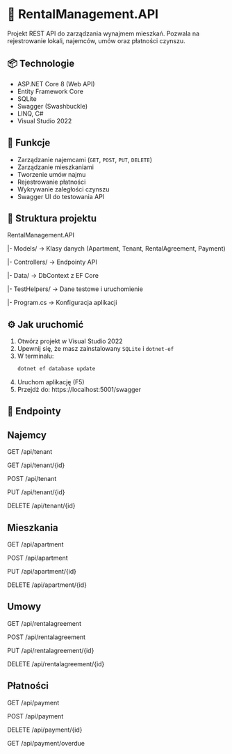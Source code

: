 # 🏢 RentalManagement.API

Projekt REST API do zarządzania wynajmem mieszkań. Pozwala na rejestrowanie lokali, najemców, umów oraz płatności czynszu.

## 📦 Technologie

- ASP.NET Core 8 (Web API)
- Entity Framework Core
- SQLite
- Swagger (Swashbuckle)
- LINQ, C#
- Visual Studio 2022

## 🚀 Funkcje

- Zarządzanie najemcami (`GET`, `POST`, `PUT`, `DELETE`)
- Zarządzanie mieszkaniami
- Tworzenie umów najmu
- Rejestrowanie płatności
- Wykrywanie zaległości czynszu
- Swagger UI do testowania API

## 🧩 Struktura projektu

RentalManagement.API

|- Models/ → Klasy danych (Apartment, Tenant, RentalAgreement, Payment)

|- Controllers/ → Endpointy API

|- Data/ → DbContext z EF Core

|- TestHelpers/ → Dane testowe i uruchomienie

|- Program.cs → Konfiguracja aplikacji




## ⚙️ Jak uruchomić

1. Otwórz projekt w Visual Studio 2022
2. Upewnij się, że masz zainstalowany `SQLite` i `dotnet-ef`
3. W terminalu:
   ```bash
   dotnet ef database update
4. Uruchom aplikację (F5)
5. Przejdź do: https://localhost:5001/swagger




## 📑 Endpointy
## Najemcy
GET /api/tenant

GET /api/tenant/{id}

POST /api/tenant

PUT /api/tenant/{id}

DELETE /api/tenant/{id}

## Mieszkania
GET /api/apartment

POST /api/apartment

PUT /api/apartment/{id}

DELETE /api/apartment/{id}

## Umowy
GET /api/rentalagreement

POST /api/rentalagreement

PUT /api/rentalagreement/{id}

DELETE /api/rentalagreement/{id}

## Płatności
GET /api/payment

POST /api/payment

DELETE /api/payment/{id}

GET /api/payment/overdue

